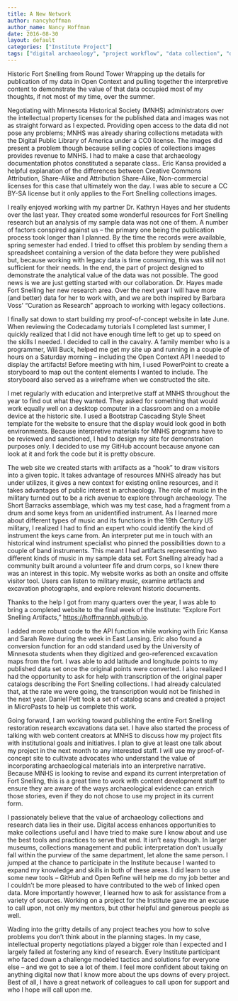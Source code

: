 ```yaml
---
title: A New Network
author: nancyhoffman
author_name: Nancy Hoffman
date: 2016-08-30
layout: default
categories: ["Institute Project"]
tags: ["digital archaeology", "project workflow", "data collection", "data cleaning"]
---
```


Historic Fort Snelling from Round Tower
Wrapping up the details for publication of my data in Open Context and pulling together the interpretive content to demonstrate the value of that data occupied most of my thoughts, if not most of my time, over the summer.

Negotiating with Minnesota Historical Society (MNHS) administrators over the intellectual property licenses for the published data and images was not as straight forward as I expected. Providing open access to the data did not pose any problems; MNHS was already sharing collections metadata with the Digital Public Library of America under a CC0 license. The images did present a problem though because selling copies of collections images provides revenue to MNHS. I had to make a case that archaeology documentation photos constituted a separate class.. Eric Kansa provided a helpful explanation of the differences between Creative Commons Attribution, Share-Alike and Attribution Share-Alike, Non-commercial licenses for this case that ultimately won the day. I was able to secure a CC BY-SA license but it only applies to the Fort Snelling collections images.

I really enjoyed working with my partner Dr. Kathryn Hayes and her students over the last year. They created some wonderful resources for Fort Snelling research but an analysis of my sample data was not one of them. A number of factors conspired against us – the primary one being the publication process took longer than I planned. By the time the records were available, spring semester had ended. I tried to offset this problem by sending them a spreadsheet containing a version of the data before they were published but, because working with legacy data is time consuming, this was still not sufficient for their needs. In the end, the part of project designed to demonstrate the analytical value of the data was not possible. The good news is we are just getting started with our collaboration. Dr. Hayes made Fort Snelling her new research area. Over the next year I will have more (and better) data for her to work with, and we are both inspired by Barbara Voss’ “Curation as Research” approach to working with legacy collections.

I finally sat down to start building my proof-of-concept website in late June. When reviewing the Codecadamy tutorials I completed last summer, I quickly realized that I did not have enough time left to get up to speed on the skills I needed. I decided to call in the cavalry. A family member who is a programmer, Will Buck, helped me get my site up and running in a couple of hours on a Saturday morning – including the Open Context API I needed to display the artifacts! Before meeting with him, I used PowerPoint to create a storyboard to map out the content elements I wanted to include. The storyboard also served as a wireframe when we constructed the site.

I met regularly with education and interpretive staff at MNHS throughout the year to find out what they wanted. They asked for something that would work equally well on a desktop computer in a classroom and on a mobile device at the historic site. I used a Bootstrap Cascading Style Sheet template for the website to ensure that the display would look good in both environments. Because interpretive materials for MNHS programs have to be reviewed and sanctioned, I had to design my site for demonstration purposes only. I decided to use my GitHub account because anyone can look at it and fork the code but it is pretty obscure.

The web site we created starts with artifacts as a “hook” to draw visitors into a given topic. It takes advantage of resources MNHS already has but under utilizes, it gives a new context for existing online resources, and it takes advantages of public interest in archaeology. The role of music in the military turned out to be a rich avenue to explore through archaeology. The Short Barracks assemblage, which was my test case, had a fragment from a drum and some keys from an unidentified instrument. As I learned more about different types of music and its functions in the 19th Century US military, I realized I had to find an expert who could identify the kind of instrument the keys came from. An interpreter put me in touch with an historical wind instrument specialist who pinned the possibilities down to a couple of band instruments. This meant I had artifacts representing two different kinds of music in my sample data set. Fort Snelling already had a community built around a volunteer fife and drum corps, so I knew there was an interest in this topic. My website works as both an onsite and offsite visitor tool. Users can listen to military music, examine artifacts and excavation photographs, and explore relevant historic documents.

Thanks to the help I got from many quarters over the year, I was able to bring a completed website to the final week of the Institute: “Explore Fort Snelling Artifacts,” https://hoffmannbh.github.io.

I added more robust code to the API function while working with Eric Kansa and Sarah Rowe during the week in East Lansing. Eric also found a conversion function for an odd standard used by the University of Minnesota students when they digitized and geo-referenced excavation maps from the fort. I was able to add latitude and longitude points to my published data set once the original points were converted. I also realized I had the opportunity to ask for help with transcription of the original paper catalogs describing the Fort Snelling collections. I had already calculated that, at the rate we were going, the transcription would not be finished in the next year. Daniel Pett took a set of catalog scans and created a project in MicroPasts to help us complete this work.

Going forward, I am working toward publishing the entire Fort Snelling restoration research excavations data set. I have also started the process of talking with web content creators at MNHS to discuss how my project fits with institutional goals and initiatives. I plan to give at least one talk about my project in the next month to any interested staff. I will use my proof-of-concept site to cultivate advocates who understand the value of incorporating archaeological materials into an interpretive narrative. Because MNHS is looking to revise and expand its current interpretation of Fort Snelling, this is a great time to work with content development staff to ensure they are aware of the ways archaeological evidence can enrich those stories, even if they do not chose to use my project in its current form.

I passionately believe that the value of archaeology collections and research data lies in their use. Digital access enhances opportunities to make collections useful and I have tried to make sure I know about and use the best tools and practices to serve that end. It isn’t easy though. In larger museums, collections management and public interpretation don’t usually fall within the purview of the same department, let alone the same person. I jumped at the chance to participate in the Institute because I wanted to expand my knowledge and skills in both of these areas. I did learn to use some new tools – GitHub and Open Refine will help me do my job better and I couldn’t be more pleased to have contributed to the web of linked open data. More importantly however, I learned how to ask for assistance from a variety of sources. Working on a project for the Institute gave me an excuse to call upon, not only my mentors, but other helpful and generous people as well.

Wading into the gritty details of any project teaches you how to solve problems you don’t think about in the planning stages. In my case, intellectual property negotiations played a bigger role than I expected and I largely failed at fostering any kind of research. Every Institute participant who faced down a challenge modeled tactics and solutions for everyone else – and we got to see a lot of them. I feel more confident about taking on anything digital now that I know more about the ups downs of every project. Best of all, I have a great network of colleagues to call upon for support and who I hope will call upon me.